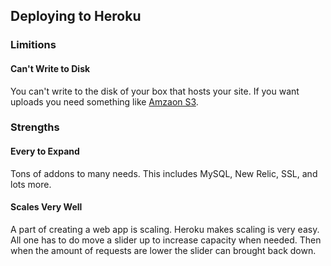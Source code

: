 ## Deploying to Heroku

### Limitions

#### Can't Write to Disk
You can't write to the disk of your box that hosts your site. If you want uploads you need something like [Amzaon S3](http://aws.amazon.com/s3/).


### Strengths

#### Every to Expand
Tons of addons to many needs. This includes MySQL, New Relic, SSL, and lots more.

#### Scales Very Well 
A part of creating a web app is scaling. Heroku makes scaling is very easy. All one has to do move a slider up to increase capacity when needed. Then when the amount of requests are lower the slider can brought back down.